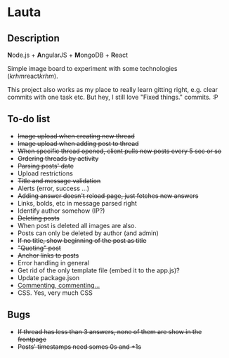 # Lauta

## Description

**N**ode.js + **A**ngularJS + **M**ongoDB + **R**eact

Simple image board to experiment with some technologies (*krhm*react*krhm*).

This project also works as my place to really learn gitting right, e.g. clear commits with one task etc.
But hey, I still love "Fixed things." commits. :P


## To-do list

* <del>Image upload when creating new thread</del>
* <del>Image upload when adding post to thread</del>
* <del>When specific thread opened, client pulls new posts every 5 sec or so</del>
* <del>Ordering threads by activity</del>
* <del>Parsing posts' date</del>
* Upload restrictions
* <del>Title and message validation</del>
* Alerts (error, success ...)
* <del>Adding answer doesn't reload page, just fetches new answers</del>
* Links, bolds, etc in message parsed right
* Identify author somehow (IP?)
* <del>Deleting posts</del>
* When post is deleted all images are also.
* Posts can only be deleted by author (and admin)
* <del>If no title, show beginning of the post as title</del>
* <del>"Quoting" post</del>
* <del>Anchor links to posts</del>
* Error handling in general
* Get rid of the only template file (embed it to the app.js)?
* Update package.json
* <a href="https://github.com/johnpapa/angularjs-styleguide">Commenting, commenting... </a>
* CSS. Yes, very much CSS


## Bugs

* <del>If thread has less than 3 answers, none of them are show in the frontpage</del>
* <del>Posts' timestamps need somes 0s and +1s</del>